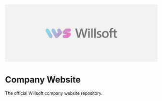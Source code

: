 ![](assets/willsoft_background.jpg)

# Company Website

The official Willsoft company website repository.


